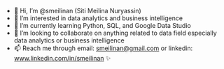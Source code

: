 - 👋 Hi, I’m @smeilinan (Siti Meilina Nuryassin)
- 👀 I’m interested in data analytics and business intelligence
- 🌱 I’m currently learning Python, SQL, and Google Data Studio
- 💞️ I’m looking to collaborate on anything related to data field especially data analytics or business intelligence
- 📫 Reach me through email: smeilinan@gmail.com or linkedin: www.linkedin.com/in/smeilinan ✨
